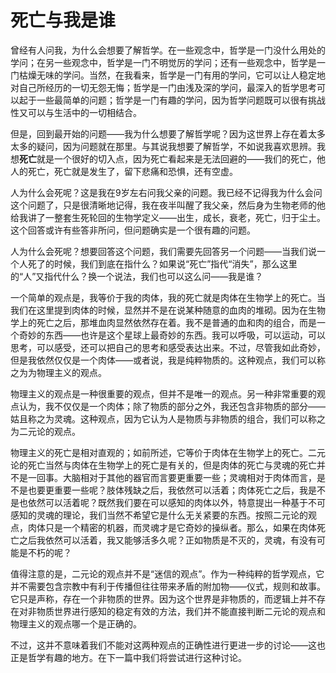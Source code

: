# 死亡与我是谁

曾经有人问我，为什么会想要了解哲学。在一些观念中，哲学是一门没什么用处的学问；在另一些观念中，哲学是一门不明觉厉的学问；还有一些观念中，哲学是一门枯燥无味的学问。当然，在我看来，哲学是一门有用的学问，它可以让人稳定地对自己所经历的一切无怨无悔；哲学是一门由浅及深的学问，最深入的哲学思考可以起于一些最简单的问题；哲学是一门有趣的学问，因为哲学问题既可以很有挑战性又可以与生活中的一切相结合。

但是，回到最开始的问题——我为什么想要了解哲学呢？因为这世界上存在着太多太多的疑问，因为问题就在那里。与其说我想要了解哲学，不如说我喜欢思辨。我想**死亡**就是一个很好的切入点，因为死亡看起来是无法回避的——我们的死亡，他人的死亡，死亡就是发生了，留下悲痛和恐惧，还有空虚。

人为什么会死呢？这是我在9岁左右问我父亲的问题。我已经不记得我为什么会问这个问题了，只是很清晰地记得，我在夜半叫醒了我父亲，然后身为生物老师的他给我讲了一整套生死轮回的生物学定义——出生，成长，衰老，死亡，归于尘土。这个回答或许有些答非所问，但问题确实是一个很有趣的问题。

人为什么会死呢？想要回答这个问题，我们需要先回答另一个问题——当我们说一个人死了的时候，我们到底在指什么？如果说“死亡”指代“消失”，那么这里的“人”又指代什么？换一个说法，我们也可以这么问——我是谁？

一个简单的观点是，我等价于我的肉体，我的死亡就是肉体在生物学上的死亡。当我们在这里提到肉体的时候，显然并不是在说某种随意的血肉的堆砌。因为在生物学上的死亡之后，那堆血肉显然依然存在着。我不是普通的血和肉的组合，而是一个奇妙的东西——也许是这个星球上最奇妙的东西。我可以呼吸，可以运动，可以思考，可以感受，还可以把自己的思考和感受表达出来。不过，尽管我如此奇妙，但是我依然仅仅是一个肉体——或者说，我是纯粹物质的。这种观点，我们可以称之为为物理主义的观点。

物理主义的观点是一种很重要的观点，但并不是唯一的观点。另一种非常重要的观点认为，我不仅仅是一个肉体；除了物质的部分之外，我还包含非物质的部分——姑且称之为灵魂。这种观点，因为它认为人是物质与非物质的组合，我们可以称之为二元论的观点。

物理主义的死亡是相对直观的；如前所述，它等价于肉体在生物学上的死亡。二元论的死亡当然与肉体在生物学上的死亡是有关的，但是肉体的死亡与灵魂的死亡并不是一回事。大脑相对于其他的器官而言要更重要一些；灵魂相对于肉体而言，是不是也要更重要一些呢？肢体残缺之后，我依然可以活着；肉体死亡之后，我是不是也依然可以活着呢？既然我们要在可以感知的肉体以外，特意提出一种基于不可感知的灵魂的理论，我们当然不希望它是什么无关紧要的东西。按照二元论的观点，肉体只是一个精密的机器，而灵魂才是它奇妙的操纵者。那么，如果在肉体死亡之后我依然可以活着，我又能够活多久呢？正如物质是不灭的，灵魂，有没有可能是不朽的呢？

值得注意的是，二元论的观点并不是“迷信的观点”。作为一种纯粹的哲学观点，它并不需要包含宗教中有利于传播但往往带来矛盾的附加物——仪式，规则和故事。它只是声称，存在一个非物质的世界。因为这个世界是非物质的，而逻辑上并不存在对非物质世界进行感知的稳定有效的方法，我们并不能直接判断二元论的观点和物理主义的观点哪一个是正确的。

不过，这并不意味着我们不能对这两种观点的正确性进行更进一步的讨论——这也正是哲学有趣的地方。在下一篇中我们将尝试进行这种讨论。